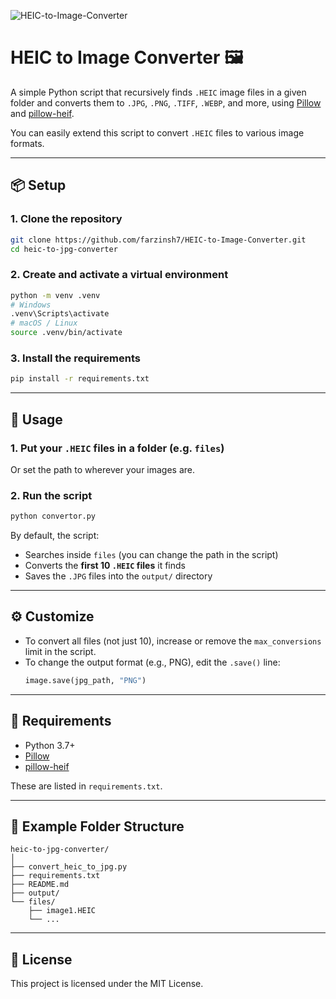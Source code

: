 ![HEIC-to-Image-Converter](https://github.com/user-attachments/assets/8cf42d5c-9683-42d0-9711-38392be8cae5)

# HEIC to Image Converter 🖼️

A simple Python script that recursively finds `.HEIC` image files in a given folder and converts them to `.JPG`, `.PNG`, `.TIFF`, `.WEBP`, and more, using [Pillow](https://python-pillow.org/) and [pillow-heif](https://github.com/carsales/pillow-heif).

You can easily extend this script to convert `.HEIC` files to various image formats.

---

## 📦 Setup

### 1. Clone the repository

```bash
git clone https://github.com/farzinsh7/HEIC-to-Image-Converter.git
cd heic-to-jpg-converter
```

### 2. Create and activate a virtual environment

```bash
python -m venv .venv
# Windows
.venv\Scripts\activate
# macOS / Linux
source .venv/bin/activate
```

### 3. Install the requirements

```bash
pip install -r requirements.txt
```

---

## 🚀 Usage

### 1. Put your `.HEIC` files in a folder (e.g. `files`)

Or set the path to wherever your images are.

### 2. Run the script

```bash
python convertor.py
```

By default, the script:

- Searches inside `files` (you can change the path in the script)
- Converts the **first 10 `.HEIC` files** it finds
- Saves the `.JPG` files into the `output/` directory

---

## ⚙️ Customize

- To convert all files (not just 10), increase or remove the `max_conversions` limit in the script.
- To change the output format (e.g., PNG), edit the `.save()` line:
  ```python
  image.save(jpg_path, "PNG")
  ```

---

## 🧾 Requirements

- Python 3.7+
- [Pillow](https://pypi.org/project/Pillow/)
- [pillow-heif](https://pypi.org/project/pillow-heif/)

These are listed in `requirements.txt`.

---

## 📂 Example Folder Structure

```
heic-to-jpg-converter/
│
├── convert_heic_to_jpg.py
├── requirements.txt
├── README.md
├── output/
└── files/
    ├── image1.HEIC
    └── ...
```

---

## 📝 License

This project is licensed under the MIT License.
